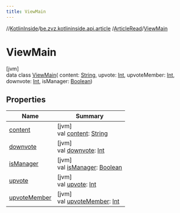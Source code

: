 ```yaml
---
title: ViewMain
---
```

//[KotlinInside](../../../../index.html)/[be.zvz.kotlininside.api.article](../../index.html)
/[ArticleRead](../index.html)/[ViewMain](index.html)

# ViewMain

[jvm]\
data class [ViewMain](index.html)(
content: [String](https://kotlinlang.org/api/latest/jvm/stdlib/kotlin/-string/index.html),
upvote: [Int](https://kotlinlang.org/api/latest/jvm/stdlib/kotlin/-int/index.html),
upvoteMember: [Int](https://kotlinlang.org/api/latest/jvm/stdlib/kotlin/-int/index.html),
downvote: [Int](https://kotlinlang.org/api/latest/jvm/stdlib/kotlin/-int/index.html),
isManager: [Boolean](https://kotlinlang.org/api/latest/jvm/stdlib/kotlin/-boolean/index.html))

## Properties

| Name | Summary |
|---|---|
| [content](content.html) | [jvm]<br>val [content](content.html): [String](https://kotlinlang.org/api/latest/jvm/stdlib/kotlin/-string/index.html) |
| [downvote](downvote.html) | [jvm]<br>val [downvote](downvote.html): [Int](https://kotlinlang.org/api/latest/jvm/stdlib/kotlin/-int/index.html) |
| [isManager](is-manager.html) | [jvm]<br>val [isManager](is-manager.html): [Boolean](https://kotlinlang.org/api/latest/jvm/stdlib/kotlin/-boolean/index.html) |
| [upvote](upvote.html) | [jvm]<br>val [upvote](upvote.html): [Int](https://kotlinlang.org/api/latest/jvm/stdlib/kotlin/-int/index.html) |
| [upvoteMember](upvote-member.html) | [jvm]<br>val [upvoteMember](upvote-member.html): [Int](https://kotlinlang.org/api/latest/jvm/stdlib/kotlin/-int/index.html) |

